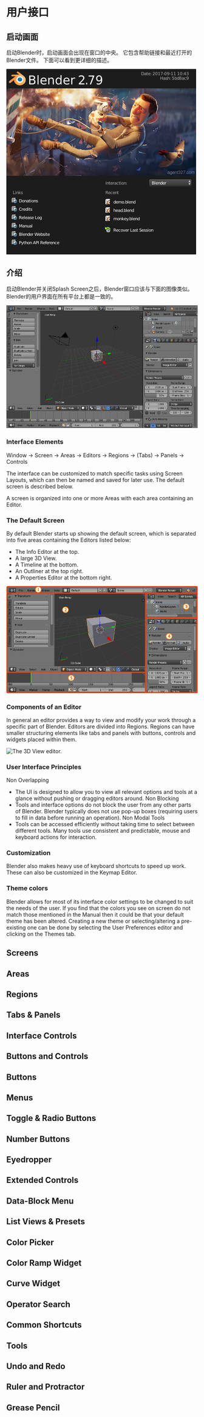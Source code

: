 
# 用户接口


## 启动画面

启动Blender时，启动画面会出现在窗口的中央。 它包含帮助链接和最近打开的Blender文件。 下面可以看到更详细的描述。

![Blender启动画面](images/interface_splash_current.png)


## 介绍

启动Blender并关闭Splash Screen之后，Blender窗口应该与下面的图像类似。 Blender的用户界面在所有平台上都是一致的。


![Blender默认窗口画面](images/interface_default_startup.png)


### Interface Elements

Window -> Screen ->  Areas ->  Editors ->  Regions ->  (Tabs) ->  Panels ->  Controls


The interface can be customized to match specific tasks using Screen Layouts, which can then be named and saved for later use. The default screen is described below.

A screen is organized into one or more Areas with each area containing an Editor.

### The Default Screen

By default Blender starts up showing the default screen, which is separated into five areas containing the Editors listed below:

* The Info Editor at the top.
* A large 3D View.
* A Timeline at the bottom.
* An Outliner at the top right.
* A Properties Editor at the bottom right.

![Blender’s default Screen Layout with five Editors.](images/interface_introduction_default_screen.png)


### Components of an Editor

In general an editor provides a way to view and modify your work through a specific part of Blender. 
Editors are divided into Regions. Regions can have smaller structuring elements like tabs and panels with buttons, 
controls and widgets placed within them.

![The 3D View editor.](interface_introduction_editor.png)


### User Interface Principles

Non Overlapping
* The UI is designed to allow you to view all relevant options and tools at a glance without pushing or dragging editors around.
Non Blocking
* Tools and interface options do not block the user from any other parts of Blender. 
Blender typically does not use pop-up boxes (requiring users to fill in data before running an operation).
Non Modal Tools
* Tools can be accessed efficiently without taking time to select between different tools. 
Many tools use consistent and predictable, mouse and keyboard actions for interaction.


### Customization
Blender also makes heavy use of keyboard shortcuts to speed up work. These can also be customized in the Keymap Editor.

### Theme colors

Blender allows for most of its interface color settings to be changed to suit the needs of the user. If you find that the colors you see on screen do not match those mentioned in the Manual then it could be that your default theme has been altered. Creating a new theme or selecting/altering a pre-existing one can be done by selecting the User Preferences editor and clicking on the Themes tab.




## Screens
## Areas
## Regions
## Tabs & Panels
## Interface Controls
## Buttons and Controls
## Buttons
## Menus
## Toggle & Radio Buttons
## Number Buttons
## Eyedropper
## Extended Controls
## Data-Block Menu
## List Views & Presets
## Color Picker
## Color Ramp Widget
## Curve Widget
## Operator Search
## Common Shortcuts
## Tools
## Undo and Redo
## Ruler and Protractor
## Grease Pencil